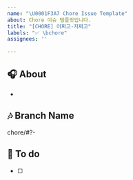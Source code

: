 ```yaml
---
name: "\U0001F3A7 Chore Issue Template"
about: Chore 이슈 템플릿입니다.
title: "[CHORE] 어쩌고-저쩌고"
labels: "✅ \bchore"
assignees: ''

---
```


## 🎧 About
<!-- 해당 이슈에서 할 작업에 대해 설명해 주세요. -->
* 

## 🎶 Branch Name
<!-- 해당 이슈와 관련된 작업을 진행할 브랜치명을 작성해 주세요. -->
chore/#?-

## 🎹 To do
<!-- 해야 할 일을 적어 주세요. -->
- [ ]
